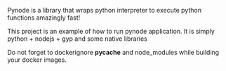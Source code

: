 Pynode is a library that wraps python interpreter to execute python functions amazingly fast!

This project is an example of how to run pynode application.
It is simply python + nodejs + gyp and some native libraries 

Do not forget to dockerignore __pycache__ and node_modules while building your docker images.
